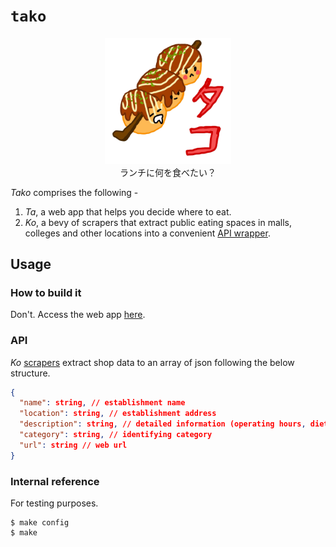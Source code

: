 # `tako`

<p align='center'>
    <img src="./asset/logo/tako_mascot.png" width=40% height=40%>
    <br>ランチに何を食べたい？
</p>

*Tako* comprises the following - 

1. *Ta*, a web app that helps you decide where to eat.   
2. *Ko*, a bevy of scrapers that extract public eating spaces in malls, colleges and other locations into a convenient [API wrapper](#api).

## Usage

### How to build it

Don't. Access the web app [here](addalinkherelater.com).

### API

*Ko* [scrapers](./scrapers) extract shop data to an array of json following the below structure.

```json
{
  "name": string, // establishment name
  "location": string, // establishment address
  "description": string, // detailed information (operating hours, dietary restrictions etc.)
  "category": string, // identifying category
  "url": string // web url
}
```

### Internal reference

For testing purposes.

```console
$ make config
$ make
```